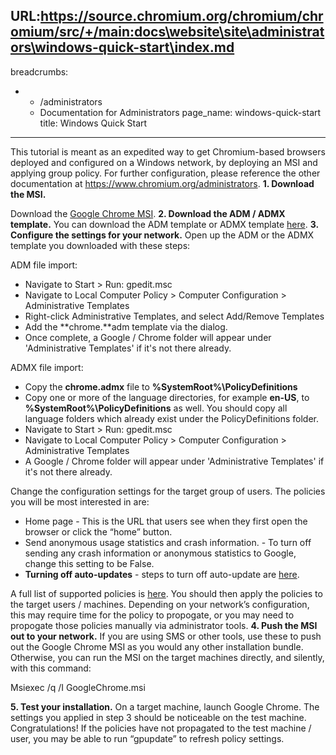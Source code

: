 URL:https://source.chromium.org/chromium/chromium/src/+/main:docs\website\site\administrators\windows-quick-start\index.md
---
breadcrumbs:
- - /administrators
  - Documentation for Administrators
page_name: windows-quick-start
title: Windows Quick Start
---

This tutorial is meant as an expedited way to get Chromium-based browsers
deployed and configured on a Windows network, by deploying an MSI and applying
group policy. For further configuration, please reference the other
documentation at <https://www.chromium.org/administrators>.
**1. Download the MSI.**

Download the [Google Chrome
MSI](https://www.google.com/chrome/eula.html?msi=true).
**2. Download the ADM / ADMX template.**
You can download the ADM template or ADMX template
[here](/administrators/policy-templates).
**3. Configure the settings for your network.**
Open up the ADM or the ADMX template you downloaded with these steps:

ADM file import:

*   Navigate to Start &gt; Run: gpedit.msc
*   Navigate to Local Computer Policy &gt; Computer Configuration &gt;
            Administrative Templates
*   Right-click Administrative Templates, and select Add/Remove
            Templates
*   Add the **chrome.**adm template via the dialog.
*   Once complete, a Google / Chrome folder will appear under
            'Administrative Templates' if it's not there already.

ADMX file import:

*   Copy the **chrome.admx** file to **%SystemRoot%\\PolicyDefinitions**
*   Copy one or more of the language directories, for example **en-US**,
            to **%SystemRoot%\\PolicyDefinitions** as well. You should copy all
            language folders which already exist under the PolicyDefinitions
            folder.
*   Navigate to Start &gt; Run: gpedit.msc
*   Navigate to Local Computer Policy &gt; Computer Configuration &gt;
            Administrative Templates
*   A Google / Chrome folder will appear under 'Administrative
            Templates' if it's not there already.

Change the configuration settings for the target group of users. The policies
you will be most interested in are:

*   Home page - This is the URL that users see when they first open the
            browser or click the “home” button.
*   Send anonymous usage statistics and crash information. - To turn off
            sending any crash information or anonymous statistics to Google,
            change this setting to be False.
*   **Turning off auto-updates** - steps to turn off auto-update are
            [here](/administrators/turning-off-auto-updates).

A full list of supported policies is [here](/administrators/policy-list-3).
You should then apply the policies to the target users / machines. Depending on
your network’s configuration, this may require time for the policy to propogate,
or you may need to propogate those policies manually via administrator tools.
**4. Push the MSI out to your network.**
If you are using SMS or other tools, use these to push out the Google Chrome MSI
as you would any other installation bundle.
Otherwise, you can run the MSI on the target machines directly, and silently,
with this command:

Msiexec /q /I GoogleChrome.msi

**5. Test your installation.**
On a target machine, launch Google Chrome. The settings you applied in step 3
should be noticeable on the test machine. Congratulations!
If the policies have not propagated to the test machine / user, you may be able
to run “gpupdate” to refresh policy settings.
